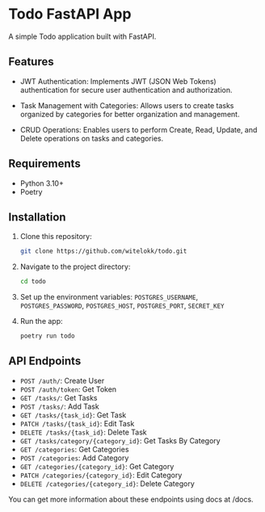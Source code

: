 # Todo FastAPI App

A simple Todo application built with FastAPI.

## Features

- JWT Authentication: Implements JWT (JSON Web Tokens) authentication for secure user authentication and authorization.

- Task Management with Categories: Allows users to create tasks organized by categories for better organization and management.

- CRUD Operations: Enables users to perform Create, Read, Update, and Delete operations on tasks and categories.


## Requirements

- Python 3.10+
- Poetry

## Installation

1. Clone this repository:

   ```bash
   git clone https://github.com/witelokk/todo.git
   ```

2. Navigate to the project directory:

    ```bash
    cd todo
    ```

3. Set up the environment variables: `POSTGRES_USERNAME`, `POSTGRES_PASSWORD`, `POSTGRES_HOST`, `POSTGRES_PORT`, `SECRET_KEY`

4. Run the app:

    ```bash
    poetry run todo
    ```

## API Endpoints

- `POST /auth/`: Create User
- `POST /auth/token`: Get Token
- `GET /tasks/`: Get Tasks
- `POST /tasks/`: Add Task
- `GET /tasks/{task_id}`: Get Task
- `PATCH /tasks/{task_id}`: Edit Task
- `DELETE /tasks/{task_id}`: Delete Task
- `GET /tasks/category/{category_id}`: Get Tasks By Category
- `GET /categories`: Get Categories
- `POST /categories`: Add Category
- `GET /categories/{category_id}`: Get Category
- `PATCH /categories/{category_id}`: Edit Category
- `DELETE /categories/{category_id}`: Delete Category

You can get more information about these endpoints using docs at /docs.
